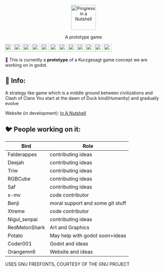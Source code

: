 <p align="center"><a href="https://github.com/thecoder-001/progress-in-a-nutshell"><img src="https://github.com/thecoder-001/progress-in-a-nutshell/blob/main/logo.png" alt="Progress in a Nutshell" height="80"/></a></p>
<p align="center">A prototype game</p>
<p align="left"><img src="https://img.shields.io/static/v1?label=made%20with&message=godot&color=blue&style=flat&logo=godot-engine" height=25>           <img src="https://img.shields.io/static/v1?label=status&message=prototype&color=blue&style=flat" height=25>      <img src="https://forthebadge.com/images/badges/built-with-science.svg" height=25> <img src="https://forthebadge.com/images/badges/you-didnt-ask-for-this.svg" height=25> <img src="https://forthebadge.com/images/badges/works-on-my-machine.svg" height=25> <img src="https://forthebadge.com/images/badges/uses-badges.svg" height=25> <img src="https://forthebadge.com/images/badges/reading-6th-grade-level.svg" height=25> <img src="https://forthebadge.com/images/badges/powered-by-electricity.svg" height=25> <img src="https://forthebadge.com/images/badges/made-with-reason.svg" height=25> <img src="https://forthebadge.com/images/badges/does-not-contain-treenuts.svg" height=25> <img src="https://forthebadge.com/images/badges/0-percent-optimized.svg" height=25> <img src="https://forthebadge.com/images/badges/ctrl-c-ctrl-v.svg" height=25></p>


:construction: This is currently a **prototype** of a Kurzgesagt game concept we are working on in godot.</p>


## :speech_balloon: Info:

A strategy like game which is a middle ground between civilizations and Clash of Clans
You start at the dawn of Duck kind(Humanity) and gradually evolve

Website (in development): [In A Nutshell](https://progress-in-a-nutshell.netlify.app)


## :bird: People working on it:


|      Bird      |       Role          |
| -------------  |   -------------     |
|   Falderappes  | contributing ideas  |
|     Deejah     | contributing ideas  |
|      Triw      | contributing ideas  |
|     RGBCube    | contributing ideas  |
|       Saf      | contributing ideas  |
|       s-mv     | code contributor    |
|      Benji     | moral support and some git stuff |
|      Xtreme    | code contributor    |
| Nigul\_senpai  | contributing ideas  |
| RedMelonShark  | Art and Graphics    |
|    Potato      | May help with godot soon+ideas |
|   Coder001     | Godot and ideas     |
|   Orangemn6    | Website and ideas   |


USES GNU FREEFONTS, COURTESY OF THE GNU PROJECT 
